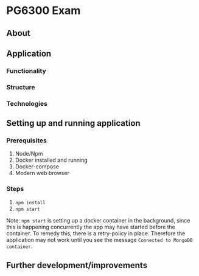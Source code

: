 # PG6300 Exam

## About

## Application

### Functionality

### Structure

### Technologies

## Setting up and running application

### Prerequisites

1. Node/Npm
2. Docker installed and running
3. Docker-compose
4. Modern web browser

### Steps

1. `npm install`
2. `npm start`

Note: `npm start` is setting up a docker container in the background, since this is happening concurrently the app may have started before the container. To remedy this, there is a retry-policy in place. Therefore the application may not work until you see the message `Connected to MongoDB container`.

## Further development/improvements
